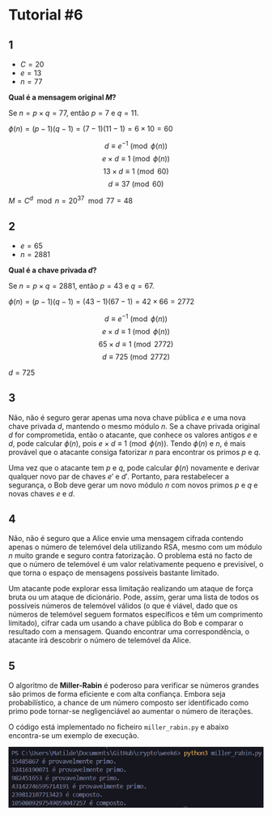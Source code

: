 # Tutorial #6

## 1 

- $C = 20$
- $e = 13$
- $n = 77$

**Qual é a mensagem original $M$?**

Se $n = p \times q = 77$, então $p = 7$ e $q = 11$.

$\phi(n) = (p - 1)(q - 1) = (7 - 1)(11 - 1) = 6 \times 10 = 60$

$$d \equiv e^{-1} \pmod{\phi(n)}$$
$$e \times d \equiv 1 \pmod{\phi(n)}$$
$$13 \times d \equiv 1 \pmod{60}$$
$$d \equiv 37 \pmod{60}$$

$M = C^d \mod n = 20^{37} \mod 77 = 48$

## 2

- $e = 65$
- $n = 2881$

**Qual é a chave privada $d$?**

Se $n = p \times q = 2881$, então $p = 43$ e $q = 67$.

$\phi(n) = (p - 1)(q - 1) = (43 - 1)(67 - 1) = 42 \times 66 = 2772$

$$d \equiv e^{-1} \pmod{\phi(n)}$$
$$e \times d \equiv 1 \pmod{\phi(n)}$$
$$65 \times d \equiv 1 \pmod{2772}$$
$$d \equiv 725 \pmod{2772}$$

$d = 725$

## 3

Não, não é seguro gerar apenas uma nova chave pública $e$ e uma nova chave privada $d$, mantendo o mesmo módulo $n$.
Se a chave privada original $d$ for comprometida, então o atacante, que conhece os valores antigos $e$ e $d$, pode calcular $\phi(n)$, pois $e \times d \equiv 1 \pmod{\phi(n)}$.
Tendo $\phi(n)$ e $n$, é mais provável que o atacante consiga fatorizar $n$ para encontrar os primos $p$ e $q$.

Uma vez que o atacante tem $p$ e $q$, pode calcular $\phi(n)$ novamente e derivar qualquer novo par de chaves $e'$ e $d'$.
Portanto, para restabelecer a segurança, o Bob deve gerar um novo módulo $n$ com novos primos $p$ e $q$ e novas chaves $e$ e $d$.

## 4

Não, não é seguro que a Alice envie uma mensagem cifrada contendo apenas o número de telemóvel dela utilizando RSA, mesmo com um módulo $n$ muito grande e seguro contra fatorização.
O problema está no facto de que o número de telemóvel é um valor relativamente pequeno e previsível, o que torna o espaço de mensagens possíveis bastante limitado.

Um atacante pode explorar essa limitação realizando um ataque de força bruta ou um ataque de dicionário.
Pode, assim, gerar uma lista de todos os possíveis números de telemóvel válidos (o que é viável, dado que os números de telemóvel seguem formatos específicos e têm um comprimento limitado), cifrar cada um usando a chave pública do Bob e comparar o resultado com a mensagem.
Quando encontrar uma correspondência, o atacante irá descobrir o número de telemóvel da Alice.

## 5

O algoritmo de **Miller-Rabin** é poderoso para verificar se números grandes são primos de forma eficiente e com alta confiança.
Embora seja probabilístico, a chance de um número composto ser identificado como primo pode tornar-se negligenciável ao aumentar o número de iterações. 

O código está implementado no ficheiro `miller_rabin.py` e abaixo encontra-se um exemplo de execução.

![Miller-Rabin](images/5.png)
